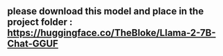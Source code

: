 
## please download this model and place in the project folder : https://huggingface.co/TheBloke/Llama-2-7B-Chat-GGUF
